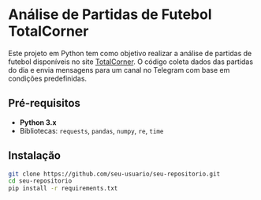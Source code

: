 


# Análise de Partidas de Futebol TotalCorner

Este projeto em Python tem como objetivo realizar a análise de partidas de futebol disponíveis no site [TotalCorner](https://www.totalcorner.com/). O código coleta dados das partidas do dia e envia mensagens para um canal no Telegram com base em condições predefinidas.

## Pré-requisitos
- **Python 3.x**
- Bibliotecas: `requests`, `pandas`, `numpy`, `re`, `time`

## Instalação
```bash
git clone https://github.com/seu-usuario/seu-repositorio.git
cd seu-repositorio
pip install -r requirements.txt

